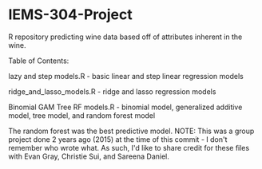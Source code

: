 # IEMS-304-Project
R repository predicting wine data based off of attributes inherent in the wine.

Table of Contents:


lazy and step models.R - basic linear and step linear regression models


ridge_and_lasso_models.R - ridge and lasso regression models


Binomial GAM Tree RF models.R - binomial model, generalized additive model, tree model, and random forest model


The random forest was the best predictive model. NOTE: This was a group project done 2 years ago (2015) at the time of this commit - I don't remember who wrote what. As such, I'd like to share credit for these files with Evan Gray, Christie Sui, and Sareena Daniel.
